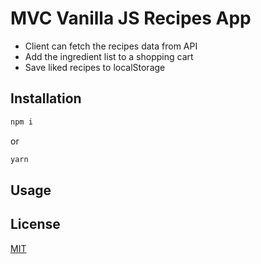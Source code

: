 # MVC Vanilla JS Recipes App

* Client can fetch the recipes data from API
* Add the ingredient list to a shopping cart
* Save liked recipes to localStorage

## Installation

```bash
npm i
```
or
```bash
yarn
```

## Usage

## License
[MIT](https://choosealicense.com/licenses/mit/)
